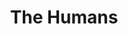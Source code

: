 ---
title: "The Humans"
year: 2021
rating: 2.5
stars: "★★½"
rewatched: false
permalink: "the-humans"
watched_on: 2022-09-11
---